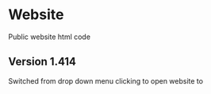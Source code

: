 # Website
Public website html code


## Version 1.414
Switched from drop down menu clicking to open website to 
